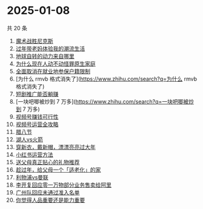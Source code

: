 # 2025-01-08

共 20 条

<!-- BEGIN ZHIHUSEARCH -->
<!-- 最后更新时间 Wed Jan 08 2025 18:22:57 GMT+0800 (China Standard Time) -->
1. [魔术战胜尼克斯](https://www.zhihu.com/search?q=魔术战胜尼克斯)
1. [过年带老妈体验我的潮流生活](https://www.zhihu.com/search?q=过年带老妈体验我的潮流生活)
1. [地球自转的动力来自哪里](https://www.zhihu.com/search?q=地球自转的动力来自哪里)
1. [为什么现在人动不动怪罪原生家庭](https://www.zhihu.com/search?q=为什么现在人动不动怪罪原生家庭)
1. [全面取消在就业地参保户籍限制](https://www.zhihu.com/search?q=全面取消在就业地参保户籍限制)
1. [为什么 rmvb 格式消失了](https://www.zhihu.com/search?q=为什么 rmvb 格式消失了)
1. [短剧推广能否躺赚](https://www.zhihu.com/search?q=短剧推广能否躺赚)
1. [一块吧唧被炒到 7 万多](https://www.zhihu.com/search?q=一块吧唧被炒到 7 万多)
1. [视频号赚钱可行性](https://www.zhihu.com/search?q=视频号赚钱可行性)
1. [视频号运营全攻略](https://www.zhihu.com/search?q=视频号运营全攻略)
1. [腊八节](https://www.zhihu.com/search?q=腊八节)
1. [湖人vs火箭](https://www.zhihu.com/search?q=湖人vs火箭)
1. [穿新衣，戴新帽，漂漂亮亮过大年](https://www.zhihu.com/search?q=穿新衣，戴新帽，漂漂亮亮过大年)
1. [小红书运营方法](https://www.zhihu.com/search?q=小红书运营方法)
1. [送父母真正贴心的礼物推荐](https://www.zhihu.com/search?q=送父母真正贴心的礼物推荐)
1. [趁过年，给父母一个「适老化」的家](https://www.zhihu.com/search?q=趁过年，给父母一个「适老化」的家)
1. [利物浦vs曼联](https://www.zhihu.com/search?q=利物浦vs曼联)
1. [李开复回应零一万物部分业务售卖给阿里](https://www.zhihu.com/search?q=李开复回应零一万物部分业务售卖给阿里)
1. [广州队回应未通过准入名单](https://www.zhihu.com/search?q=广州队回应未通过准入名单)
1. [你觉得人品重要还是能力重要](https://www.zhihu.com/search?q=你觉得人品重要还是能力重要)
<!-- END ZHIHUSEARCH -->
